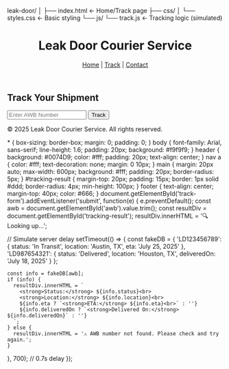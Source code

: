 leak-door/
│
├── index.html         ← Home/Track page
├── css/
│   └── styles.css     ← Basic styling
└── js/
    └── track.js       ← Tracking logic (simulated)
<!DOCTYPE html>
<html lang="en">
<head>
  <meta charset="UTF-8">
  <title>Leak Door Courier Service</title>
  <link rel="stylesheet" href="css/styles.css">
</head>
<body>
  <header>
    <h1>Leak Door Courier Service</h1>
    <nav>
      <a href="#">Home</a> |
      <a href="#">Track</a> |
      <a href="#">Contact</a>
    </nav>
  </header>

  <main>
    <section id="tracking-section">
      <h2>Track Your Shipment</h2>
      <form id="track-form">
        <input type="text" id="awb" placeholder="Enter AWB Number" required>
        <button type="submit">Track</button>
      </form>
      <div id="tracking-result"></div>
    </section>
  </main>

  <footer>
    <p>© 2025 Leak Door Courier Service. All rights reserved.</p>
  </footer>

  <script src="js/track.js"></script>
</body>
</html>
* {
  box-sizing: border-box;
  margin: 0; padding: 0;
}
body {
  font-family: Arial, sans-serif;
  line-height: 1.6;
  padding: 20px;
  background: #f9f9f9;
}
header {
  background: #0074D9;
  color: #fff;
  padding: 20px;
  text-align: center;
}
nav a {
  color: #fff;
  text-decoration: none;
  margin: 0 10px;
}
main {
  margin: 20px auto;
  max-width: 600px;
  background: #fff;
  padding: 20px;
  border-radius: 5px;
}
#tracking-result {
  margin-top: 20px;
  padding: 15px;
  border: 1px solid #ddd;
  border-radius: 4px;
  min-height: 100px;
}
footer {
  text-align: center;
  margin-top: 40px;
  color: #666;
}
document.getElementById('track-form').addEventListener('submit', function(e) {
  e.preventDefault();
  const awb = document.getElementById('awb').value.trim();
  const resultDiv = document.getElementById('tracking-result');
  resultDiv.innerHTML = '🔍 Looking up...';

  // Simulate server delay
  setTimeout(() => {
    const fakeDB = {
      'LD123456789': {
        status: 'In Transit',
        location: 'Austin, TX',
        eta: 'July 25, 2025'
      },
      'LD987654321': {
        status: 'Delivered',
        location: 'Houston, TX',
        deliveredOn: 'July 18, 2025'
      }
    };

    const info = fakeDB[awb];
    if (info) {
      resultDiv.innerHTML = `
        <strong>Status:</strong> ${info.status}<br>
        <strong>Location:</strong> ${info.location}<br>
        ${info.eta ? `<strong>ETA:</strong> ${info.eta}<br>` : ''}
        ${info.deliveredOn ? `<strong>Delivered On:</strong> ${info.deliveredOn}` : ''}
      `;
    } else {
      resultDiv.innerHTML = '⚠️ AWB number not found. Please check and try again.';
    }
  }, 700); // 0.7s delay
});
